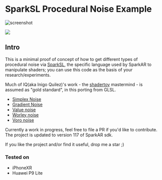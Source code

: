 # SparkSL Procedural Noise Example

![screenshot](https://spleennooname.github.io/sparksl-noise/1.png)

![](https://img.shields.io/badge/sdk-v117-green)

## Intro

This is a minimal proof of concept of how to get different types of procedural noise via [SparkSL](https://sparkar.facebook.com/ar-studio/learn/sparksl/sparksl-overview), the specific language used by SparkAR to manipulate shaders; you can use this code as the basis of your research/experiments.

Much of IQ(aka Inigo Quilez)'s work - the [shadertoy](https://www.shadertoy.com/) mastermind - is assumed as "gold standard", in this porting from GLSL.

- [Simplex Noise](https://www.shadertoy.com/view/Msf3WH)
- [Gradient Noise](https://www.shadertoy.com/view/XdXGW8)
- [Value noise](https://www.shadertoy.com/view/lsf3WH)
- [Worley noise](https://www.shadertoy.com/view/tldGzr)
- [Voro noise](https://www.shadertoy.com/view/Xd23Dh)

Currently a work in progress, feel free to file a PR if you'd like to contribute. The project is updated to version 117 of SparkAR sdk.

If you like the project and/or find it useful, drop me a star ;)

### Tested on

- iPhoneXR
- Huawei P9 Lite
